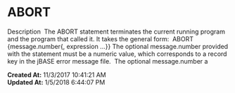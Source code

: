 # ABORT

Description  The ABORT statement terminates the current running program and the program that called it. It takes the general form:  ABORT {message.number{, expression ...}} The optional message.number provided with the statement must be a numeric value, which corresponds to a record key in the jBASE error message file.  The optional message.number a  

**Created At:** 11/3/2017 10:41:21 AM  
**Updated At:** 1/5/2018 6:44:07 PM  

